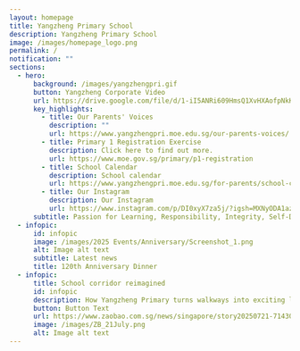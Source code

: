 ```yaml
---
layout: homepage
title: Yangzheng Primary School
description: Yangzheng Primary School
image: /images/homepage_logo.png
permalink: /
notification: ""
sections:
  - hero:
      background: /images/yangzhengpri.gif
      button: Yangzheng Corporate Video
      url: https://drive.google.com/file/d/1-iI5ANRi609HmsQ1XvHXAofpNkK8EjUQ/view
      key_highlights:
        - title: Our Parents' Voices
          description: ""
          url: https://www.yangzhengpri.moe.edu.sg/our-parents-voices/
        - title: Primary 1 Registration Exercise
          description: Click here to find out more.
          url: https://www.moe.gov.sg/primary/p1-registration
        - title: School Calendar
          description: School calendar
          url: https://www.yangzhengpri.moe.edu.sg/for-parents/school-calendar/
        - title: Our Instagram
          description: Our Instagram
          url: https://www.instagram.com/p/DI0xyX7za5j/?igsh=MXNyODA1azd3YWU3MQ==
      subtitle: Passion for Learning, Responsibility, Integrity, Self-Discipline, eMpathy
  - infopic:
      id: infopic
      image: /images/2025 Events/Anniversary/Screenshot_1.png
      alt: Image alt text
      subtitle: Latest news
      title: 120th Anniversary Dinner
  - infopic:
      title: School corridor reimagined
      id: infopic
      description: How Yangzheng Primary turns walkways into exciting learning spaces!
      button: Button Text
      url: https://www.zaobao.com.sg/news/singapore/story20250721-7143038?utm_source=ios-share&utm_medium=app
      image: /images/ZB_21July.png
      alt: Image alt text
---
```

